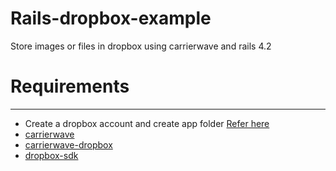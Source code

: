# Rails-dropbox-example
Store images or files in dropbox using carrierwave and rails 4.2

# Requirements
--------
* Create a dropbox account and create app folder [Refer here](http://stackoverflow.com/questions/16692253/how-to-get-my-app-key-and-secret-key-for-dropbox-sync/31468608#31468608)
* [carrierwave](https://github.com/carrierwaveuploader/carrierwave)
* [carrierwave-dropbox](https://github.com/robin850/carrierwave-dropbox)
* [dropbox-sdk](https://github.com/dropbox/dropbox-sdk-ruby)
